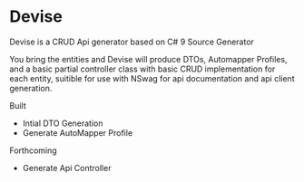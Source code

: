 # Devise
Devise is a CRUD Api generator based on C# 9 Source Generator

You bring the entities and Devise will produce DTOs, Automapper Profiles, and a basic partial controller class 
with basic CRUD implementation for each entity, suitible for use with NSwag for api documentation and api client generation.

Built
- Intial DTO Generation
- Generate AutoMapper Profile

Forthcoming
- Generate Api Controller

